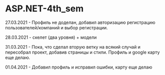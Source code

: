 # ASP.NET-4th_sem

27.03.2021 - Профиль не доделан, добавил авторизацию регистрацию пользователей/компаний и выбор регистрации.

28.03.2021 - скелет (два уровня) + модели

31.03.2021 - Пока, что сделал вторую ветку на всякий случай и пересобрал проект, добавив страницы и стили. Профиль и google карту еще делаю.

01.04.2021 - Добавил профиль и исправил ошибки, карту еще делаю
